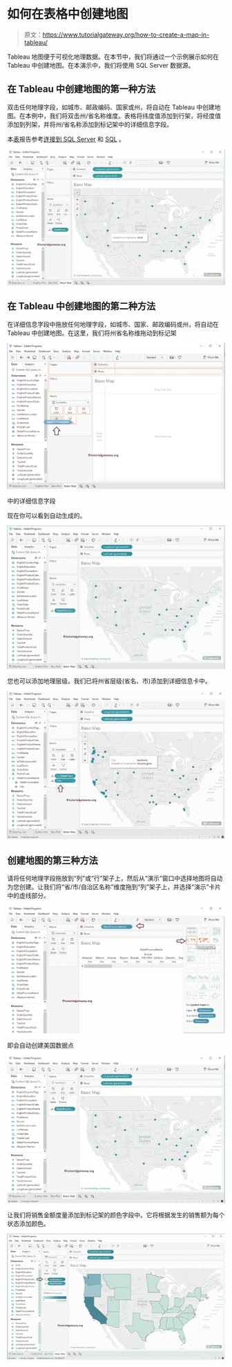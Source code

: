 # 如何在表格中创建地图

> 原文：<https://www.tutorialgateway.org/how-to-create-a-map-in-tableau/>

Tableau 地图便于可视化地理数据。在本节中，我们将通过一个示例展示如何在 Tableau 中创建地图。在本演示中，我们将使用 SQL Server 数据源。

## 在 Tableau 中创建地图的第一种方法

双击任何地理字段，如城市、邮政编码、国家或州，将自动在 Tableau 中创建地图。在本例中，我们将双击州/省名称维度。表格将纬度值添加到行架，将经度值添加到列架，并将州/省名称添加到标记架中的详细信息字段。

本[表](https://www.tutorialgateway.org/tableau/)报告参考[连接到 SQL Server](https://www.tutorialgateway.org/connecting-tableau-to-sql-server/) 和 [SQL](https://www.tutorialgateway.org/sql/) 。

![How to Create a Map in Tableau 2](img/403d855e98bb98dbb58fd3aca7c178d0.png)

## 在 Tableau 中创建地图的第二种方法

在详细信息字段中拖放任何地理字段，如城市、国家、邮政编码或州，将自动在 Tableau 中创建地图。在这里，我们将州省名称维拖动到标记架

![How to Create a Map in Tableau 3](img/106eb2ce788732a28131aaafa7546b5f.png)

中的详细信息字段

现在你可以看到自动生成的。

![How to Create a Map in Tableau 4](img/efd0b9149691d6a67a20fd38f1c5a865.png)

您也可以添加地理层级。我们已将州省层级(省名、市)添加到详细信息卡中。

![How to Create a Map in Tableau 5](img/75d9cab906604e443f19c0dd5b758f94.png)

## 创建地图的第三种方法

请将任何地理字段拖放到“列”或“行”架子上，然后从“演示”窗口中选择地图将自动为您创建。让我们将“省/市/自治区名称”维度拖到“列”架子上，并选择“演示”卡片中的虚线部分。

![How to Create a Map in Tableau 6](img/9a77e67a7b3f5ab5e45d83f435054978.png)

即会自动创建美国数据点

![How to Create a Map in Tableau 7](img/92b636937ab29bceb68fc2999fdce489.png)

让我们将销售金额度量添加到标记架的颜色字段中。它将根据发生的销售额为每个状态添加颜色。

![How to Create a Map in Tableau 8](img/f312da823325c515288f1f366fe30914.png)